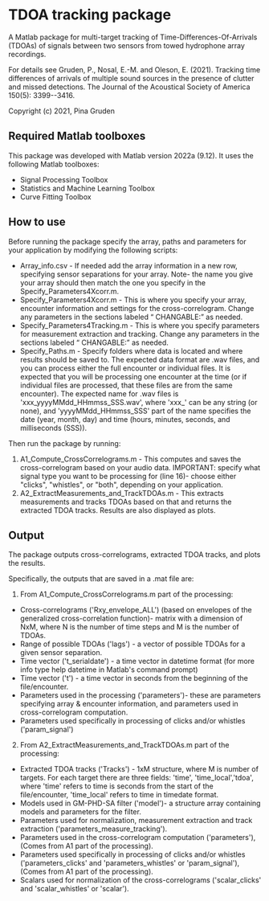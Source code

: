 # TDOA tracking package

A Matlab package for multi-target tracking of Time-Differences-Of-Arrivals (TDOAs) of signals between two sensors from towed hydrophone array recordings.

For details see Gruden, P.,  Nosal, E.-M. and Oleson, E. (2021). Tracking time differences of arrivals of multiple sound sources in the presence of clutter and missed detections. The Journal of the Acoustical Society of America  150(5): 3399--3416.

Copyright (c) 2021, Pina Gruden


## Required Matlab toolboxes

This package was developed with Matlab version 2022a (9.12). It uses the following Matlab toolboxes:
- Signal Processing Toolbox
- Statistics and Machine Learning Toolbox
- Curve Fitting Toolbox

## How to use

Before running the package specify the array, paths and parameters for your application by modifying the following scripts: 
- Array_info.csv - If needed add the array information in a new row, specifying sensor separations for your array. Note- the name you give your array should then match the one you specify in the Specify_Parameters4Xcorr.m.
- Specify_Parameters4Xcorr.m - This is where you specify your array, encounter information and settings for the cross-correlogram. Change any parameters in the sections labeled “ CHANGABLE:” as needed. 
- Specify_Parameters4Tracking.m - This is where you specify parameters for measurement extraction and tracking. Change any parameters in the sections labeled “ CHANGABLE:” as needed. 
- Specify_Paths.m - Specify folders where data is located and where results should be saved to. The expected data format are .wav files, and you can process either the full encounter or individual files. It is expected that you will be processing one encounter at the time (or if individual files are processed, that these files are from the same encounter). The expected name for .wav files is 'xxx_yyyyMMdd_HHmmss_SSS.wav', where 'xxx_' can be any string (or none), and 'yyyyMMdd_HHmmss_SSS' part of the name specifies the date (year, month, day) and time (hours, minutes, seconds, and milliseconds (SSS)).


Then run the package by running:
1) A1_Compute_CrossCorrelograms.m - This computes and saves the cross-correlogram based on your audio data. IMPORTANT: specify what signal type you want to be processing for (line 16)- choose either "clicks", "whistles", or "both", depending on your application.
2) A2_ExtractMeasurements_and_TrackTDOAs.m - This extracts measurements and tracks TDOAs based on that and returns the extracted TDOA tracks. Results are also displayed as plots.


## Output

The package outputs cross-correlograms, extracted TDOA tracks, and plots the results. 

Specifically, the outputs that are saved in a .mat file are:
1) From A1_Compute_CrossCorrelograms.m part of the processing:
- Cross-correlograms ('Rxy_envelope_ALL') (based on envelopes of the generalized cross-correlation function)- matrix with a dimension of NxM, where N is the number of time steps and M is the number of TDOAs. 
- Range of possible TDOAs ('lags') - a vector of possible TDOAs for a given sensor separation.
- Time vector ('t_serialdate') - a time vector in datetime format (for more info type help datetime in Matlab's command prompt)
- Time vector ('t') - a time vector in seconds from the beginning of the file/encounter.
- Parameters used in the processing ('parameters')- these are parameters specifying array & encounter information, and parameters used in cross-correlogram computation.
- Parameters used specifically in processing of clicks and/or whistles ('param_signal')

2) From A2_ExtractMeasurements_and_TrackTDOAs.m part of the processing:
- Extracted TDOA tracks ('Tracks') - 1xM structure, where M is number of targets. For each target there are three fields: 'time', 'time_local','tdoa', where 'time' refers to time is seconds from the start of the file/encounter, 'time_local' refers to time in timedate format.
- Models used in GM-PHD-SA filter ('model')- a structure array containing models and parameters for the filter.
- Parameters used for normalization, measurement extraction and track extraction ('parameters_measure_tracking').
- Parameters used in the cross-correlogram computation ('parameters'), (Comes from A1 part of the processing).
- Parameters used specifically in processing of clicks and/or whistles ('parameters_clicks' and 'parameters_whistles' or 'param_signal'), (Comes from A1 part of the processing).
- Scalars used for normalization of the cross-correlograms ('scalar_clicks' and 'scalar_whistles' or 'scalar').


